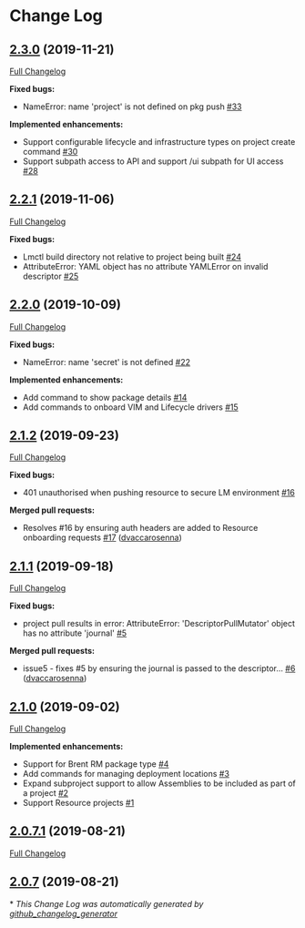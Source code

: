 # Change Log

## [2.3.0](https://github.com/accanto-systems/lmctl/tree/2.3.0) (2019-11-21)
[Full Changelog](https://github.com/accanto-systems/lmctl/compare/2.2.1...2.3.0)

**Fixed bugs:**

- NameError: name 'project' is not defined on pkg push [\#33](https://github.com/accanto-systems/lmctl/issues/33)

**Implemented enhancements:**

- Support configurable lifecycle and infrastructure types on project create command [\#30](https://github.com/accanto-systems/lmctl/issues/30)
- Support subpath access to API and support /ui subpath for UI access  [\#28](https://github.com/accanto-systems/lmctl/issues/28)

## [2.2.1](https://github.com/accanto-systems/lmctl/tree/2.2.1) (2019-11-06)
[Full Changelog](https://github.com/accanto-systems/lmctl/compare/2.2.0...2.2.1)

**Fixed bugs:**

- Lmctl build directory not relative to project being built [\#24](https://github.com/accanto-systems/lmctl/issues/24)
- AttributeError: YAML object has no attribute YAMLError on invalid descriptor [\#25](https://github.com/accanto-systems/lmctl/issues/25)

## [2.2.0](https://github.com/accanto-systems/lmctl/tree/2.2.0) (2019-10-09)
[Full Changelog](https://github.com/accanto-systems/lmctl/compare/2.1.2...2.2.0)

**Fixed bugs:**

- NameError: name 'secret' is not defined [\#22](https://github.com/accanto-systems/lmctl/issues/22)

**Implemented enhancements:**

- Add command to show package details [\#14](https://github.com/accanto-systems/lmctl/issues/14)
- Add commands to onboard VIM and Lifecycle drivers [\#15](https://github.com/accanto-systems/lmctl/issues/15)

## [2.1.2](https://github.com/accanto-systems/lmctl/tree/2.1.2) (2019-09-23)
[Full Changelog](https://github.com/accanto-systems/lmctl/compare/2.1.1...2.1.2)

**Fixed bugs:**

- 401 unauthorised when pushing resource to secure LM environment [\#16](https://github.com/accanto-systems/lmctl/issues/16)

**Merged pull requests:**

- Resolves \#16 by ensuring auth headers are added to Resource onboarding requests [\#17](https://github.com/accanto-systems/lmctl/pull/17) ([dvaccarosenna](https://github.com/dvaccarosenna))

## [2.1.1](https://github.com/accanto-systems/lmctl/tree/2.1.1) (2019-09-18)

[Full Changelog](https://github.com/accanto-systems/lmctl/compare/2.1.0...2.1.1)

**Fixed bugs:**

- project pull results in error: AttributeError: 'DescriptorPullMutator' object has no attribute 'journal' [\#5](https://github.com/accanto-systems/lmctl/issues/5)

**Merged pull requests:**

- issue5 - fixes \#5 by ensuring the journal is passed to the descriptor… [\#6](https://github.com/accanto-systems/lmctl/pull/6) ([dvaccarosenna](https://github.com/dvaccarosenna))

## [2.1.0](https://github.com/accanto-systems/lmctl/tree/2.1.0) (2019-09-02)

[Full Changelog](https://github.com/accanto-systems/lmctl/compare/2.0.7.1...2.1.0)

**Implemented enhancements:**

- Support for Brent RM package type [\#4](https://github.com/accanto-systems/lmctl/issues/4)
- Add commands for managing deployment locations [\#3](https://github.com/accanto-systems/lmctl/issues/3)
- Expand subproject support to allow Assemblies to be included as part of a project [\#2](https://github.com/accanto-systems/lmctl/issues/2)
- Support Resource projects [\#1](https://github.com/accanto-systems/lmctl/issues/1)

## [2.0.7.1](https://github.com/accanto-systems/lmctl/tree/2.0.7.1) (2019-08-21)

[Full Changelog](https://github.com/accanto-systems/lmctl/compare/2.0.7...2.0.7.1)

## [2.0.7](https://github.com/accanto-systems/lmctl/tree/2.0.7) (2019-08-21)

\* _This Change Log was automatically generated by [github_changelog_generator](https://github.com/skywinder/Github-Changelog-Generator)_
